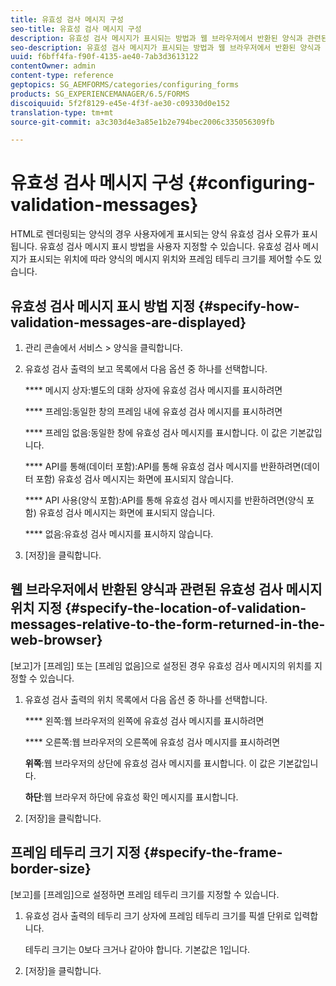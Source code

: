 ```yaml
---
title: 유효성 검사 메시지 구성
seo-title: 유효성 검사 메시지 구성
description: 유효성 검사 메시지가 표시되는 방법과 웹 브라우저에서 반환된 양식과 관련된 위치를 지정하는 방법에 대해 알아봅니다.
seo-description: 유효성 검사 메시지가 표시되는 방법과 웹 브라우저에서 반환된 양식과 관련된 위치를 지정하는 방법에 대해 알아봅니다.
uuid: f6bff4fa-f90f-4135-ae40-7ab3d3613122
contentOwner: admin
content-type: reference
geptopics: SG_AEMFORMS/categories/configuring_forms
products: SG_EXPERIENCEMANAGER/6.5/FORMS
discoiquuid: 5f2f8129-e45e-4f3f-ae30-c09330d0e152
translation-type: tm+mt
source-git-commit: a3c303d4e3a85e1b2e794bec2006c335056309fb

---
```



# 유효성 검사 메시지 구성 {#configuring-validation-messages}

HTML로 렌더링되는 양식의 경우 사용자에게 표시되는 양식 유효성 검사 오류가 표시됩니다. 유효성 검사 메시지 표시 방법을 사용자 지정할 수 있습니다. 유효성 검사 메시지가 표시되는 위치에 따라 양식의 메시지 위치와 프레임 테두리 크기를 제어할 수도 있습니다.

## 유효성 검사 메시지 표시 방법 지정 {#specify-how-validation-messages-are-displayed}

1. 관리 콘솔에서 서비스 > 양식을 클릭합니다.
1. 유효성 검사 출력의 보고 목록에서 다음 옵션 중 하나를 선택합니다.

   **** 메시지 상자:별도의 대화 상자에 유효성 검사 메시지를 표시하려면

   **** 프레임:동일한 창의 프레임 내에 유효성 검사 메시지를 표시하려면

   **** 프레임 없음:동일한 창에 유효성 검사 메시지를 표시합니다. 이 값은 기본값입니다.

   **** API를 통해(데이터 포함):API를 통해 유효성 검사 메시지를 반환하려면(데이터 포함) 유효성 검사 메시지는 화면에 표시되지 않습니다.

   **** API 사용(양식 포함):API를 통해 유효성 검사 메시지를 반환하려면(양식 포함) 유효성 검사 메시지는 화면에 표시되지 않습니다.

   **** 없음:유효성 검사 메시지를 표시하지 않습니다.

1. [저장]을 클릭합니다.

## 웹 브라우저에서 반환된 양식과 관련된 유효성 검사 메시지 위치 지정 {#specify-the-location-of-validation-messages-relative-to-the-form-returned-in-the-web-browser}

[보고]가 [프레임] 또는 [프레임 없음]으로 설정된 경우 유효성 검사 메시지의 위치를 지정할 수 있습니다.

1. 유효성 검사 출력의 위치 목록에서 다음 옵션 중 하나를 선택합니다.

   **** 왼쪽:웹 브라우저의 왼쪽에 유효성 검사 메시지를 표시하려면

   **** 오른쪽:웹 브라우저의 오른쪽에 유효성 검사 메시지를 표시하려면

   **위쪽**:웹 브라우저의 상단에 유효성 검사 메시지를 표시합니다. 이 값은 기본값입니다.

   **하단**:웹 브라우저 하단에 유효성 확인 메시지를 표시합니다.

1. [저장]을 클릭합니다.

## 프레임 테두리 크기 지정 {#specify-the-frame-border-size}

[보고]를 [프레임]으로 설정하면 프레임 테두리 크기를 지정할 수 있습니다.

1. 유효성 검사 출력의 테두리 크기 상자에 프레임 테두리 크기를 픽셀 단위로 입력합니다.

   테두리 크기는 0보다 크거나 같아야 합니다. 기본값은 1입니다.

1. [저장]을 클릭합니다.

